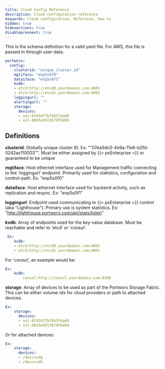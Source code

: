 ```yaml
---
title: Cloud Config Reference
description: Cloud configuration reference
keywords: Cloud configuration, Reference, how to
hidden: true
hidesections: true
disableprevnext: true
---
```


This is the schema definition for a valid yaml file. For AWS, this file is passed in through user-data.

```yaml
portworx:
  config:
    clusterid: "unique_cluster_id"
    mgtiface: "enp5s0f0"
    dataiface: "enp5s0f1"
    kvdb:
    - etcd:http://etcd0.yourdomain.com:4001
    - etcd:http://etcd1.yourdomain.com:4001
    loggingurl: ""
    alertingurl: ""
    storage:
      devices:
      - vol-0743df7bf5657dad8
      - vol-0055e5913b79fb49d
```

## Definitions

**clusterid**:   Globally unique cluster ID.  Ex: ""07ea5dc0-4e9a-11e6-b2fd-0242ac110003"".   Must be either assigned by {{< pxEnterprise >}} or guaranteed to be unique

**mgtiface**:   Host ethernet interface used for Management traffic connecting to the 'loggingurl' endpoint.  Primarily used for statistics, configuration and control-path.   Ex: "enp5s0f0"

**dataiface**:  Host ethernet interface used for backend activity, such as replication and resync.  Ex: "enp5s0f1"

**loggingurl**: Endpoint used communicating to {{< pxEnterprise >}} control (aka "Lighthouse").  Primary use is system statistics.   Ex:  "http://lighthouse.portworx.com/api/stats/listen"

**kvdb**:  Array of endpoints used for the key-value database.  Must be reachable and refer to 'etcd' or 'consul'.

```yaml
 Ex:
    kvdb:
    - etcd:http://etcd0.yourdomain.com:4001
    - etcd:http://etcd1.yourdomain.com:4001
```

For 'consul', an example would be:

```yaml
Ex:
    kvdb:
        consul:http://consul.yourdomain.com:8500
```

**storage**:   Array of devices to be used as part of the Portworx Storage Fabric. This can be either volume-ids for cloud providers or path to attached devices.

```yaml
Ex:
    storage:
      devices:
      - vol-0743df7bf5657dad8
      - vol-0055e5913b79fb49d
```

Or for attached devices:

```yaml
Ex:
    storage:
      devices:
      - /dev/xvdg
      - /dev/xvdh
```
